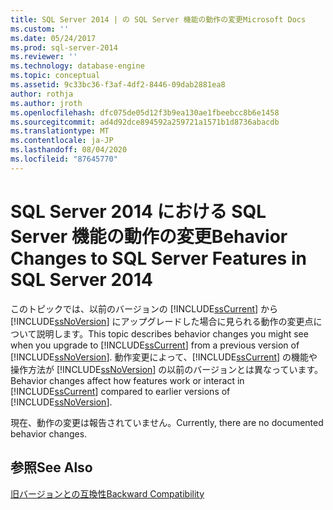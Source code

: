 ```yaml
---
title: SQL Server 2014 | の SQL Server 機能の動作の変更Microsoft Docs
ms.custom: ''
ms.date: 05/24/2017
ms.prod: sql-server-2014
ms.reviewer: ''
ms.technology: database-engine
ms.topic: conceptual
ms.assetid: 9c33bc36-f3af-4df2-8446-09dab2881ea8
author: rothja
ms.author: jroth
ms.openlocfilehash: dfc075de05d12f3b9ea130ae1fbeebcc8b6e1458
ms.sourcegitcommit: ad4d92dce894592a259721a1571b1d8736abacdb
ms.translationtype: MT
ms.contentlocale: ja-JP
ms.lasthandoff: 08/04/2020
ms.locfileid: "87645770"
---
```

# <a name="behavior-changes-to-sql-server-features-in-sql-server-2014"></a><span data-ttu-id="ca9ed-102">SQL Server 2014 における SQL Server 機能の動作の変更</span><span class="sxs-lookup"><span data-stu-id="ca9ed-102">Behavior Changes to SQL Server Features in SQL Server 2014</span></span>
  <span data-ttu-id="ca9ed-103">このトピックでは、以前のバージョンの [!INCLUDE[ssCurrent](../includes/sscurrent-md.md)] から [!INCLUDE[ssNoVersion](../includes/ssnoversion-md.md)] にアップグレードした場合に見られる動作の変更点について説明します。</span><span class="sxs-lookup"><span data-stu-id="ca9ed-103">This topic describes behavior changes you might see when you upgrade to [!INCLUDE[ssCurrent](../includes/sscurrent-md.md)] from a previous version of [!INCLUDE[ssNoVersion](../includes/ssnoversion-md.md)].</span></span> <span data-ttu-id="ca9ed-104">動作変更によって、[!INCLUDE[ssCurrent](../includes/sscurrent-md.md)] の機能や操作方法が [!INCLUDE[ssNoVersion](../includes/ssnoversion-md.md)] の以前のバージョンとは異なっています。</span><span class="sxs-lookup"><span data-stu-id="ca9ed-104">Behavior changes affect how features work or interact in [!INCLUDE[ssCurrent](../includes/sscurrent-md.md)] compared to earlier versions of [!INCLUDE[ssNoVersion](../includes/ssnoversion-md.md)].</span></span>  
  
 <span data-ttu-id="ca9ed-105">現在、動作の変更は報告されていません。</span><span class="sxs-lookup"><span data-stu-id="ca9ed-105">Currently, there are no documented behavior changes.</span></span>  
  
## <a name="see-also"></a><span data-ttu-id="ca9ed-106">参照</span><span class="sxs-lookup"><span data-stu-id="ca9ed-106">See Also</span></span>  
 [<span data-ttu-id="ca9ed-107">旧バージョンとの互換性</span><span class="sxs-lookup"><span data-stu-id="ca9ed-107">Backward Compatibility</span></span>](../../2014/getting-started/backward-compatibility.md)  
  
  
